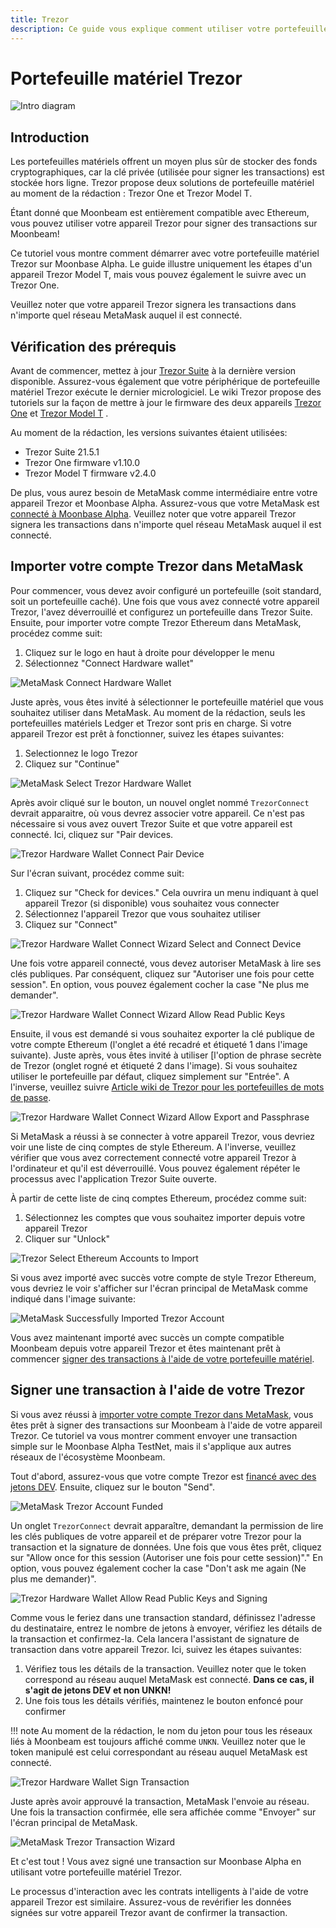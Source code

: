 ```yaml
---
title: Trezor
description: Ce guide vous explique comment utiliser votre portefeuille matériel Trezor pour signer des transactions dans Moonbeam, en tirant parti de ses fonctionnalités de compatibilité Ethereum
---
```


# Portefeuille matériel Trezor

![Intro diagram](/images/trezor/trezor-banner.png)

## Introduction

Les portefeuilles matériels offrent un moyen plus sûr de stocker des fonds cryptographiques, car la clé privée (utilisée pour signer les transactions) est stockée hors ligne. Trezor propose deux solutions de portefeuille matériel au moment de la rédaction : Trezor One et Trezor Model T.

Étant donné que Moonbeam est entièrement compatible avec Ethereum, vous pouvez utiliser votre appareil Trezor pour signer des transactions sur Moonbeam!

Ce tutoriel vous montre comment démarrer avec votre portefeuille matériel Trezor sur Moonbase Alpha. Le guide illustre uniquement les étapes d'un appareil Trezor Model T, mais vous pouvez également le suivre avec un Trezor One.

Veuillez noter que votre appareil Trezor signera les transactions dans n'importe quel réseau MetaMask auquel il est connecté.

## Vérification des prérequis

Avant de commencer, mettez à jour [Trezor Suite](https://suite.trezor.io/) à la dernière version disponible. Assurez-vous également que votre périphérique de portefeuille matériel Trezor exécute le dernier micrologiciel. Le wiki Trezor propose des tutoriels sur la façon de mettre à jour le firmware des deux appareils [Trezor One](https://wiki.trezor.io/User_manual:Updating_the_Trezor_device_firmware__T1) et [Trezor Model T](https://wiki.trezor.io/User_manual:Updating_the_Trezor_device_firmware) .

Au moment de la rédaction, les versions suivantes étaient utilisées:

 - Trezor Suite 21.5.1
 - Trezor One firmware v1.10.0
 - Trezor Model T firmware v2.4.0

De plus, vous aurez besoin de MetaMask comme intermédiaire entre votre appareil Trezor et Moonbase Alpha. Assurez-vous que votre MetaMask est [connecté à Moonbase Alpha](/integrations/wallets/metamask/). Veuillez noter que votre appareil Trezor signera les transactions dans n'importe quel réseau MetaMask auquel il est connecté.

## Importer votre compte Trezor dans MetaMask

Pour commencer, vous devez avoir configuré un portefeuille (soit standard, soit un portefeuille caché). Une fois que vous avez connecté votre appareil Trezor, l'avez déverrouillé et configurez un portefeuille dans Trezor Suite. Ensuite, pour importer votre compte Trezor Ethereum dans MetaMask, procédez comme suit:

 1. Cliquez sur le logo en haut à droite pour développer le menu
 2. Sélectionnez "Connect Hardware wallet"

![MetaMask Connect Hardware Wallet](/images/ledger/ledger-images1.png)

Juste après, vous êtes invité à sélectionner le portefeuille matériel que vous souhaitez utiliser dans MetaMask. Au moment de la rédaction, seuls les portefeuilles matériels Ledger et Trezor sont pris en charge. Si votre appareil Trezor est prêt à fonctionner, suivez les étapes suivantes:

 1. Selectionnez le logo Trezor
 2. Cliquez sur "Continue"

![MetaMask Select Trezor Hardware Wallet](/images/trezor/trezor-images2.png)

Après avoir cliqué sur le bouton, un nouvel onglet nommé `TrezorConnect` devrait apparaitre, où vous devrez associer votre appareil. Ce n'est pas nécessaire si vous avez ouvert Trezor Suite et que votre appareil est connecté. Ici, cliquez sur "Pair devices.

![Trezor Hardware Wallet Connect Pair Device](/images/trezor/trezor-images3.png)

Sur l'écran suivant, procédez comme suit:

 1. Cliquez sur "Check for devices." Cela ouvrira un menu indiquant à quel appareil Trezor (si disponible) vous souhaitez vous connecter
 2. Sélectionnez l'appareil Trezor que vous souhaitez utiliser
 3. Cliquez sur "Connect"

![Trezor Hardware Wallet Connect Wizard Select and Connect Device](/images/trezor/trezor-images4.png)

Une fois votre appareil connecté, vous devez autoriser MetaMask à lire ses clés publiques. Par conséquent, cliquez sur "Autoriser une fois pour cette session". En option, vous pouvez également cocher la case "Ne plus me demander".

![Trezor Hardware Wallet Connect Wizard Allow Read Public Keys](/images/trezor/trezor-images5.png)

Ensuite, il vous est demandé si vous souhaitez exporter la clé publique de votre compte Ethereum (l'onglet a été recadré et étiqueté 1 dans l'image suivante). Juste après, vous êtes invité à utiliser [l'option de phrase secrète de Trezor (onglet rogné et étiqueté 2 dans l'image). Si vous souhaitez utiliser le portefeuille par défaut, cliquez simplement sur "Entrée". A l'inverse, veuillez suivre [Article wiki de Trezor pour les portefeuilles de mots de passe](https://wiki.trezor.io/Passphrase).

![Trezor Hardware Wallet Connect Wizard Allow Export and Passphrase](/images/trezor/trezor-images6.png)

Si MetaMask a réussi à se connecter à votre appareil Trezor, vous devriez voir une liste de cinq comptes de style Ethereum. A l'inverse, veuillez vérifier que vous avez correctement connecté votre appareil Trezor à l'ordinateur et qu'il est déverrouillé. Vous pouvez également répéter le processus avec l'application Trezor Suite ouverte.

À partir de cette liste de cinq comptes Ethereum, procédez comme suit:

 1. Sélectionnez les comptes que vous souhaitez importer depuis votre appareil Trezor
 2. Cliquer sur "Unlock"

![Trezor Select Ethereum Accounts to Import](/images/trezor/trezor-images7.png)

Si vous avez importé avec succès votre compte de style Trezor Ethereum, vous devriez le voir s'afficher sur l'écran principal de MetaMask comme indiqué dans l'image suivante:

![MetaMask Successfully Imported Trezor Account](/images/trezor/trezor-images8.png)

Vous avez maintenant importé avec succès un compte compatible Moonbeam depuis votre appareil Trezor et êtes maintenant prêt à commencer [signer des transactions à l'aide de votre portefeuille matériel](#signing-a-transaction-using-your-trezor).

## Signer une transaction à l'aide de votre Trezor

Si vous avez réussi à [importer votre compte Trezor dans MetaMask](#importing-your-trezor-account-to-metamask), vous êtes prêt à signer des transactions sur Moonbeam à l'aide de votre appareil Trezor. Ce tutoriel va vous montrer comment envoyer une transaction simple sur le Moonbase Alpha TestNet, mais il s'applique aux autres réseaux de l'écosystème Moonbeam.

Tout d'abord, assurez-vous que votre compte Trezor est [financé avec des jetons DEV](/getting-started/moonbase/faucet/). Ensuite, cliquez sur le bouton "Send".

![MetaMask Trezor Account Funded](/images/trezor/trezor-images9.png)

Un onglet `TrezorConnect` devrait apparaître, demandant la permission de lire les clés publiques de votre appareil et de préparer votre Trezor pour la transaction et la signature de données. Une fois que vous êtes prêt, cliquez sur "Allow once for this session (Autoriser une fois pour cette session)"." En option, vous pouvez également cocher la case "Don't ask me again (Ne plus me demander)".

![Trezor Hardware Wallet Allow Read Public Keys and Signing](/images/trezor/trezor-images10.png)

Comme vous le feriez dans une transaction standard, définissez l'adresse du destinataire, entrez le nombre de jetons à envoyer, vérifiez les détails de la transaction et confirmez-la. Cela lancera l'assistant de signature de transaction dans votre appareil Trezor. Ici, suivez les étapes suivantes:

 1. Vérifiez tous les détails de la transaction. Veuillez noter que le token correspond au réseau auquel MetaMask est connecté. **Dans ce cas, il s'agit de jetons DEV et non UNKN!**
 2. Une fois tous les détails vérifiés, maintenez le bouton enfoncé pour confirmer

!!! note
    Au moment de la rédaction, le nom du jeton pour tous les réseaux liés à Moonbeam est toujours affiché comme `UNKN`. Veuillez noter que le token manipulé est celui correspondant au réseau auquel MetaMask est connecté.

![Trezor Hardware Wallet Sign Transaction](/images/trezor/trezor-images11.png)

Juste après avoir approuvé la transaction, MetaMask l'envoie au réseau. Une fois la transaction confirmée, elle sera affichée comme "Envoyer" sur l'écran principal de MetaMask.

![MetaMask Trezor Transaction Wizard](/images/trezor/trezor-images12.png)

Et c'est tout ! Vous avez signé une transaction sur Moonbase Alpha en utilisant votre portefeuille matériel Trezor. 

Le processus d'interaction avec les contrats intelligents à l'aide de votre appareil Trezor est similaire. Assurez-vous de revérifier les données signées sur votre appareil Trezor avant de confirmer la transaction.
